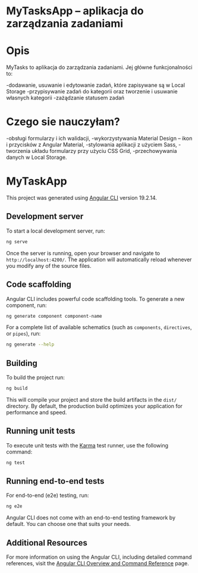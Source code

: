 # MyTasksApp – aplikacja do zarządzania zadaniami

# Opis

MyTasks to aplikacja do zarządzania zadaniami. Jej główne funkcjonalności to:

-dodawanie, usuwanie i edytowanie zadań, które zapisywane są w Local Storage
-przypisywanie zadań do kategorii oraz tworzenie i usuwanie własnych kategorii
-zażądzanie statusem zadań

# Czego sie nauczyłam?

-obsługi formularzy i ich walidacji,
-wykorzystywania Material Design – ikon i przycisków z Angular Material,
-stylowania aplikacji z użyciem Sass,
-tworzenia układu formularzy przy użyciu CSS Grid,
-przechowywania danych w Local Storage.

# MyTaskApp

This project was generated using [Angular CLI](https://github.com/angular/angular-cli) version 19.2.14.

## Development server

To start a local development server, run:

```bash
ng serve
```

Once the server is running, open your browser and navigate to `http://localhost:4200/`. The application will automatically reload whenever you modify any of the source files.

## Code scaffolding

Angular CLI includes powerful code scaffolding tools. To generate a new component, run:

```bash
ng generate component component-name
```

For a complete list of available schematics (such as `components`, `directives`, or `pipes`), run:

```bash
ng generate --help
```

## Building

To build the project run:

```bash
ng build
```

This will compile your project and store the build artifacts in the `dist/` directory. By default, the production build optimizes your application for performance and speed.

## Running unit tests

To execute unit tests with the [Karma](https://karma-runner.github.io) test runner, use the following command:

```bash
ng test
```

## Running end-to-end tests

For end-to-end (e2e) testing, run:

```bash
ng e2e
```

Angular CLI does not come with an end-to-end testing framework by default. You can choose one that suits your needs.

## Additional Resources

For more information on using the Angular CLI, including detailed command references, visit the [Angular CLI Overview and Command Reference](https://angular.dev/tools/cli) page.
